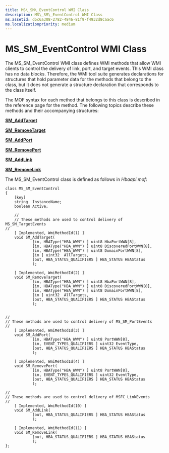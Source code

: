 ```yaml
---
title: MS\_SM\_EventControl WMI Class
description: MS\_SM\_EventControl WMI Class
ms.assetid: d5c6a308-2782-4846-81f9-f4932d8caac6
ms.localizationpriority: medium
---
```


# MS\_SM\_EventControl WMI Class


The MS\_SM\_EventControl WMI class defines WMI methods that allow WMI clients to control the delivery of link, port, and target events. This WMI class has no data blocks. Therefore, the WMI tool suite generates declarations for structures that hold parameter data for the methods that belong to the class, but it does not generate a structure declaration that corresponds to the class itself.

The MOF syntax for each method that belongs to this class is described in the reference page for the method. The following topics describe these methods and their accompanying structures:

[**SM\_AddTarget**](sm-addtarget.md)

[**SM\_RemoveTarget**](sm-removetarget.md)

[**SM\_AddPort**](sm-addport.md)

[**SM\_RemovePort**](sm-removeport.md)

[**SM\_AddLink**](sm-addlink.md)

[**SM\_RemoveLink**](sm-removelink.md)

The MS\_SM\_EventControl class is defined as follows in *Hbaapi.mof*:

```
class MS_SM_EventControl 
{ 
    [key] 
    string  InstanceName; 
    boolean Active; 

    //
    // These methods are used to control delivery of MS_SM_TargetEvents
//
    [ Implemented, WmiMethodId(1) ]
    void SM_AddTarget(
            [in, HBAType("HBA_WWN") ] uint8 HbaPortWWN[8],
            [in, HBAType("HBA_WWN") ] uint8 DiscoveredPortWWN[8],
            [in, HBAType("HBA_WWN") ] uint8 DomainPortWWN[8],
            [in ] uint32  AllTargets,
            [out, HBA_STATUS_QUALIFIERS ] HBA_STATUS HBAStatus
            );

    [ Implemented, WmiMethodId(2) ]
    void SM_RemoveTarget(
            [in, HBAType("HBA_WWN") ] uint8 HbaPortWWN[8],
            [in, HBAType("HBA_WWN") ] uint8 DiscoveredPortWWN[8],
            [in, HBAType("HBA_WWN") ] uint8 DomainPortWWN[8],
            [in ] uint32  AllTargets,
            [out, HBA_STATUS_QUALIFIERS ] HBA_STATUS HBAStatus
            );


//
// These methods are used to control delivery of MS_SM_PortEvents
//
    [ Implemented, WmiMethodId(3) ]
    void SM_AddPort(
            [in, HBAType("HBA_WWN") ] uint8 PortWWN[8],
            [in, EVENT_TYPES_QUALIFIERS ] uint32 EventType,
            [out, HBA_STATUS_QUALIFIERS ] HBA_STATUS HBAStatus
            );

    [ Implemented, WmiMethodId(4) ]
    void SM_RemovePort(
            [in, HBAType("HBA_WWN") ] uint8 PortWWN[8],
            [in, EVENT_TYPES_QUALIFIERS ] uint32 EventType,
            [out, HBA_STATUS_QUALIFIERS ] HBA_STATUS HBAStatus
            );

//
// These methods are used to control delivery of MSFC_LinkEvents
//
    [ Implemented, WmiMethodId(10) ]
    void SM_AddLink(
            [out, HBA_STATUS_QUALIFIERS ] HBA_STATUS HBAStatus
            );

    [ Implemented, WmiMethodId(11) ]
    void SM_RemoveLink(
            [out, HBA_STATUS_QUALIFIERS ] HBA_STATUS HBAStatus
            );
};
```

 

 





